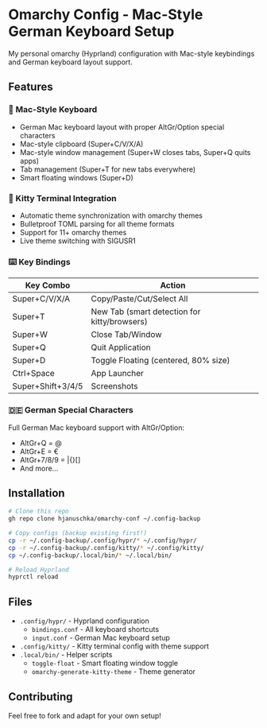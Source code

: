 # Omarchy Config - Mac-Style German Keyboard Setup

My personal omarchy (Hyprland) configuration with Mac-style keybindings and German keyboard layout support.

## Features

### 🎹 Mac-Style Keyboard
- German Mac keyboard layout with proper AltGr/Option special characters
- Mac-style clipboard (Super+C/V/X/A)
- Mac-style window management (Super+W closes tabs, Super+Q quits apps)
- Tab management (Super+T for new tabs everywhere)
- Smart floating windows (Super+D)

### 🎨 Kitty Terminal Integration
- Automatic theme synchronization with omarchy themes
- Bulletproof TOML parsing for all theme formats
- Support for 11+ omarchy themes
- Live theme switching with SIGUSR1

### ⌨️ Key Bindings

| Key Combo | Action |
|-----------|--------|
| Super+C/V/X/A | Copy/Paste/Cut/Select All |
| Super+T | New Tab (smart detection for kitty/browsers) |
| Super+W | Close Tab/Window |
| Super+Q | Quit Application |
| Super+D | Toggle Floating (centered, 80% size) |
| Ctrl+Space | App Launcher |
| Super+Shift+3/4/5 | Screenshots |

### 🇩🇪 German Special Characters
Full German Mac keyboard support with AltGr/Option:
- AltGr+Q = @
- AltGr+E = €
- AltGr+7/8/9 = \|{}[]
- And more...

## Installation

```bash
# Clone this repo
gh repo clone hjanuschka/omarchy-conf ~/.config-backup

# Copy configs (backup existing first!)
cp -r ~/.config-backup/.config/hypr/* ~/.config/hypr/
cp -r ~/.config-backup/.config/kitty/* ~/.config/kitty/
cp ~/.config-backup/.local/bin/* ~/.local/bin/

# Reload Hyprland
hyprctl reload
```

## Files

- `.config/hypr/` - Hyprland configuration
  - `bindings.conf` - All keyboard shortcuts
  - `input.conf` - German Mac keyboard setup
- `.config/kitty/` - Kitty terminal config with theme support
- `.local/bin/` - Helper scripts
  - `toggle-float` - Smart floating window toggle
  - `omarchy-generate-kitty-theme` - Theme generator

## Contributing

Feel free to fork and adapt for your own setup!

